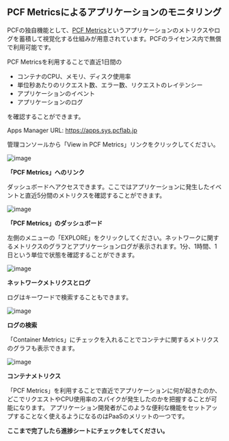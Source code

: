 ## PCF Metricsによるアプリケーションのモニタリング

PCFの独自機能として、[PCF Metrics](https://metrics.run.pivotal.io)というアプリケーションのメトリクスやログを蓄積して視覚化する仕組みが用意されています。PCFのライセンス内で無償で利用可能です。

PCF Metricsを利用することで直近1日間の

* コンテナのCPU、メモリ、ディスク使用率
* 単位秒あたりのリクエスト数、エラー数、リクエストのレイテンシー
* アプリケーションのイベント
* アプリケーションのログ

を確認することができます。

Apps Manager URL: https://apps.sys.pcflab.jp

管理コンソールから「View in PCF Metrics」リンクをクリックしてください。

![image](https://qiita-image-store.s3.amazonaws.com/0/1852/215e8075-6064-47cf-c1f3-6792a73b5826.png)

**「PCF Metrics」へのリンク**

ダッシュボードへアクセスできます。ここではアプリケーションに発生したイベントと直近5分間のメトリクスを確認することができます。

![image](https://qiita-image-store.s3.amazonaws.com/0/1852/06d03de0-a13c-a06a-1470-2c281f3aedbc.png)

**「PCF Metrics」のダッシュボード**

左側のメニューの「EXPLORE」をクリックしてください。ネットワークに関するメトリクスのグラフとアプリケーションログが表示されます。1分、1時間、1日という単位で状態を確認することができます。

![image](https://qiita-image-store.s3.amazonaws.com/0/1852/1f46c343-2e1b-7577-0ff1-c12a19563417.png)

**ネットワークメトリクスとログ**

ログはキーワードで検索することもできます。

![image](https://qiita-image-store.s3.amazonaws.com/0/1852/b9b6d9e2-3fce-48a8-d443-dea8a91b2fc3.png)

**ログの検索**

「Container Metrics」にチェックを入れることでコンテナに関するメトリクスのグラフも表示できます。

![image](https://qiita-image-store.s3.amazonaws.com/0/1852/94dd63a3-2708-a84d-7ec2-05aab56a48d8.png)

**コンテナメトリクス**

「PCF Metrics」を利用することで直近でアプリケーションに何が起きたのか、どこでリクエストやCPU使用率のスパイクが発生したのかを把握することが可能になります。
アプリケーション開発者がこのような便利な機能をセットアップすることなく使えるようになるのはPaaSのメリットの一つです。

**ここまで完了したら進捗シートにチェックをしてください。**
